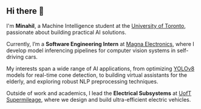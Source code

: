## Hi there 👋

I'm **Minahil**, a Machine Intelligence student at the [University of Toronto](https://www.utoronto.ca), passionate about building practical AI solutions.

Currently, I’m a **Software Engineering Intern** at [Magna Electronics](https://www.magna.com/company/company-information/magna-groups/magna-electronics), where I develop model inferencing pipelines for computer vision systems in self-driving cars.

My interests span a wide range of AI applications, from optimizing [YOLOv8](https://github.com/ultralytics/ultralytics) models for real-time cone detection, to building virtual assistants for the elderly, and exploring robust NLP preprocessing techniques.

Outside of work and academics, I lead the **Electrical Subsystems** at [UofT Supermileage](https://www.utsm.ca), where we design and build ultra-efficient electric vehicles.
